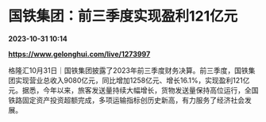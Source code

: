 # 国铁集团：前三季度实现盈利121亿元

**2023-10-31 10:14**

**https://www.gelonghui.com/live/1273997**

格隆汇10月31日｜国铁集团披露了2023年前三季度财务决算。前三季度，国铁集团实现营业总收入9080亿元，同比增加1258亿元、增长16.1%，实现盈利121亿元。据悉，今年以来，旅客发送量持续大幅增长，货物发送量保持高位运行，全国铁路固定资产投资超额完成，多项运输指标创历史新高，有力服务了经济社会发展。